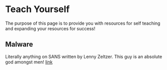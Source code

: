 # Teach Yourself
  The purpose of this page is to provide you with resources for self teaching and expanding your resources for success!
  
## Malware

Literally anything on SANS written by Lenny Zeltzer. This guy is an absolute god amongst men! [link](https://digital-forensics.sans.org/blog/2010/11/12/get-started-with-malware-analysis#)

